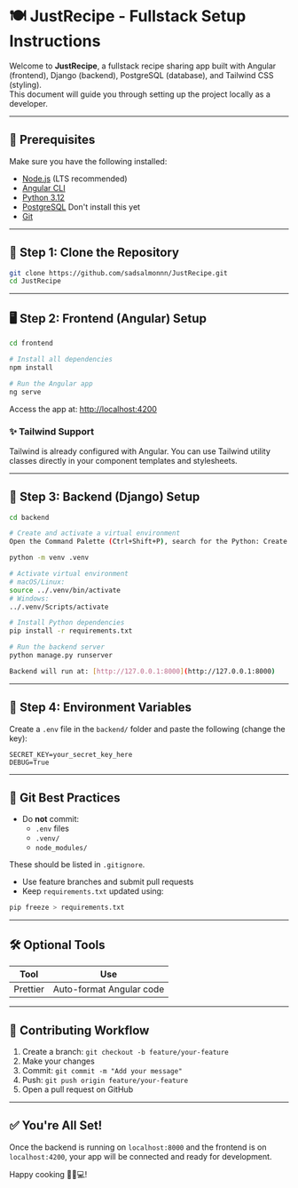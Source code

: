 # 🍽️ JustRecipe - Fullstack Setup Instructions

Welcome to **JustRecipe**, a fullstack recipe sharing app built with Angular (frontend), Django (backend), PostgreSQL (database), and Tailwind CSS (styling).  
This document will guide you through setting up the project locally as a developer.

---

## 🚧 Prerequisites

Make sure you have the following installed:

- [Node.js](https://nodejs.org/) (LTS recommended)
- [Angular CLI](https://angular.io/cli)
- [Python 3.12](https://www.python.org/downloads/release/python-3120)
- [PostgreSQL](https://www.postgresql.org/) Don't install this yet
- [Git](https://git-scm.com/)

---

## 📁 Step 1: Clone the Repository

```bash
git clone https://github.com/sadsalmonnn/JustRecipe.git
cd JustRecipe
```

---

## 🖥️ Step 2: Frontend (Angular) Setup

```bash
cd frontend

# Install all dependencies
npm install

# Run the Angular app
ng serve
```

Access the app at: [http://localhost:4200](http://localhost:4200)

### ✨ Tailwind Support

Tailwind is already configured with Angular. You can use Tailwind utility classes directly in your component templates and stylesheets.

---

## 🐍 Step 3: Backend (Django) Setup

```bash
cd backend

# Create and activate a virtual environment
Open the Command Palette (Ctrl+Shift+P), search for the Python: Create Environment command, and select it. Or you can do the following

python -m venv .venv

# Activate virtual environment
# macOS/Linux:
source ../.venv/bin/activate
# Windows:
../.venv/Scripts/activate

# Install Python dependencies
pip install -r requirements.txt

# Run the backend server
python manage.py runserver

Backend will run at: [http://127.0.0.1:8000](http://127.0.0.1:8000)
```

---

## 🔐 Step 4: Environment Variables

Create a `.env` file in the `backend/` folder and paste the following (change the key):

```env
SECRET_KEY=your_secret_key_here
DEBUG=True
```

---

## 🔁 Git Best Practices

- Do **not** commit:
  - `.env` files
  - `.venv/`
  - `node_modules/`

These should be listed in `.gitignore`.

- Use feature branches and submit pull requests
- Keep `requirements.txt` updated using:

```bash
pip freeze > requirements.txt
```

---

## 🛠 Optional Tools

| Tool     | Use                      |
| -------- | ------------------------ |
| Prettier | Auto-format Angular code |

---

## 👥 Contributing Workflow

1. Create a branch: `git checkout -b feature/your-feature`
2. Make your changes
3. Commit: `git commit -m "Add your message"`
4. Push: `git push origin feature/your-feature`
5. Open a pull request on GitHub

---

## ✅ You're All Set!

Once the backend is running on `localhost:8000` and the frontend is on `localhost:4200`, your app will be connected and ready for development.

Happy cooking 🧑‍🍳💻!
